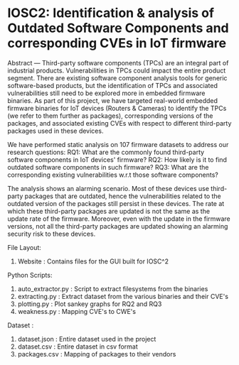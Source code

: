 # IOSC2: Identification & analysis of Outdated Software Components and corresponding CVEs in IoT firmware


Abstract — Third-party software components (TPCs) are an integral part of industrial products. Vulnerabilities in TPCs could impact the entire product segment. There are existing software component analysis tools for generic software-based products, but the identification of TPCs and associated vulnerabilities still need to be explored more in embedded firmware binaries. As part of this project, we have targeted real-world embedded firmware binaries for IoT devices (Routers & Cameras) to identify the TPCs (we refer to them further as packages), corresponding versions of the packages,  and associated existing CVEs with respect to different third-party packages used in these devices. 

We have performed static analysis on 107 firmware datasets to address our research questions:
RQ1: What are the commonly found third-party software components in IoT devices' firmware? 
RQ2: How likely is it to find outdated software components in such firmware?
RQ3: What are the corresponding existing vulnerabilities w.r.t those software components?

The analysis shows an alarming scenario. Most of these devices use third-party packages that are outdated, hence the vulnerabilities related to the outdated version of the packages still persist in these devices. The rate at which these third-party packages are updated is not the same as the update rate of the firmware. Moreover, even with the update in the firmware versions, not all the third-party packages are updated showing an alarming security risk to these devices. 



File Layout:

1. Website : Contains files for the GUI built for IOSC^2

Python Scripts:
1. auto_extractor.py : Script to extract filesystems from the binaries
2. extracting.py : Extract dataset from the various binaries and their CVE's
3. plotting.py : Plot sankey graphs for RQ2 and RQ3
4. weakness.py : Mapping CVE's to CWE's 

Dataset :
1. dataset.json : Entire dataset used in the project
2. dataset.csv : Entire dataset in csv format
3. packages.csv : Mapping of packages to their vendors
